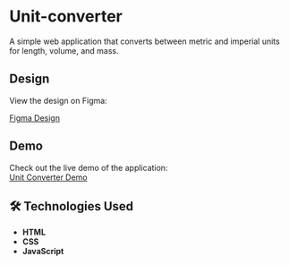 # Unit-converter

A simple web application that converts between metric and imperial units for length, volume, and mass.

## Design

View the design on Figma:

[Figma Design](https://www.figma.com/design/cqtGul0V8RFXY4vTcIv1Kc/Unit-Conversion?node-id=0-1&p=f&t=9TLg6MZjVsSm8jye-0)

## Demo

Check out the live demo of the application:  
[Unit Converter Demo](https://your-live-demo-link.com)

## 🛠️ Technologies Used

- **HTML**
- **CSS**
- **JavaScript**
